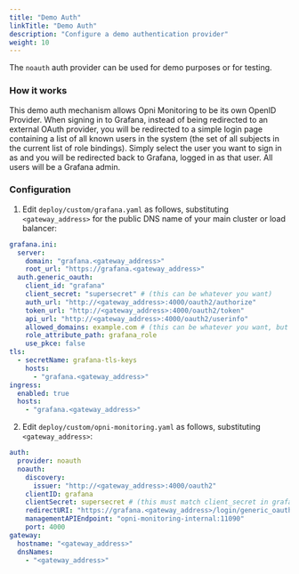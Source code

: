 ```yaml
---
title: "Demo Auth"
linkTitle: "Demo Auth"
description: "Configure a demo authentication provider"
weight: 10
---
```


The `noauth` auth provider can be used for demo purposes or for testing. 

### How it works

This demo auth mechanism allows Opni Monitoring to be its own OpenID Provider. When signing in to Grafana, instead of being redirected to an external OAuth provider, you will be redirected to a simple login page containing a list of all known users in the system (the set of all subjects in the current list of role bindings). Simply select the user you want to sign in as and you will be redirected back to Grafana, logged in as that user. All users will be a Grafana admin.

### Configuration

1. Edit `deploy/custom/grafana.yaml` as follows, substituting `<gateway_address>` for the public DNS name of your main cluster or load balancer:
```yaml
grafana.ini:
  server:
    domain: "grafana.<gateway_address>"
    root_url: "https://grafana.<gateway_address>"
  auth.generic_oauth:
    client_id: "grafana"
    client_secret: "supersecret" # (this can be whatever you want)
    auth_url: "http://<gateway_address>:4000/oauth2/authorize"
    token_url: "http://<gateway_address>:4000/oauth2/token"
    api_url: "http://<gateway_address>:4000/oauth2/userinfo"
    allowed_domains: example.com # (this can be whatever you want, but remember it for later)
    role_attribute_path: grafana_role
    use_pkce: false
tls:
  - secretName: grafana-tls-keys
    hosts:
      - "grafana.<gateway_address>"
ingress:
  enabled: true
  hosts:
    - "grafana.<gateway_address>"

```

2. Edit  `deploy/custom/opni-monitoring.yaml` as follows, substituting `<gateway_address>`:

```yaml
auth:
  provider: noauth
  noauth:
    discovery:
      issuer: "http://<gateway_address>:4000/oauth2"
    clientID: grafana
    clientSecret: supersecret # (this must match client_secret in grafana.yaml)
    redirectURI: "https://grafana.<gateway_address>/login/generic_oauth"
    managementAPIEndpoint: "opni-monitoring-internal:11090"
    port: 4000
gateway:
  hostname: "<gateway_address>"
  dnsNames:
    - "<gateway_address>"
```
